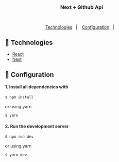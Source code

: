 <h3 align="center">Next + Github Api</h3>
<br>
<p align="center">
  <a href="#rocket-Technologies">Technologies</a>&nbsp;&nbsp;&nbsp;|&nbsp;&nbsp;&nbsp;
  <a href="#wrench-Configuration">Configuration</a>&nbsp;&nbsp;&nbsp;|&nbsp;&nbsp;&nbsp;
</p>

## :rocket: Technologies

- [React](https://reactjs.org)
- [Next](https://nextjs.org/)

## :wrench: Configuration

#### 1. Install all dependencies with

```sh
$ npm install
```

or using yarn

```sh
$ yarn
```

#### 2. Run the development server

```sh
$ npm run dev
```

or using yarn

```sh
$ yarn dev
```
